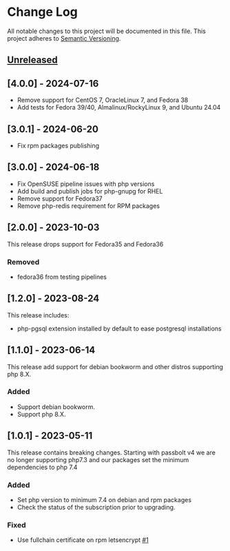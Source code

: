# Change Log

All notable changes to this project will be documented in this file.
This project adheres to [Semantic Versioning](http://semver.org/).

## [Unreleased](https://gitlab.com/passbolt/passbolt-ops/passbolt-packaging/compare/4.0.0...HEAD)

## [4.0.0] - 2024-07-16
- Remove support for CentOS 7, OracleLinux 7, and Fedora 38
- Add tests for Fedora 39/40, Almalinux/RockyLinux 9, and Ubuntu 24.04

## [3.0.1] - 2024-06-20

- Fix rpm packages publishing

## [3.0.0] - 2024-06-18

- Fix OpenSUSE pipeline issues with php versions
- Add build and publish jobs for php-gnupg for RHEL
- Remove support for Fedora37
- Remove php-redis requirement for RPM packages

## [2.0.0] - 2023-10-03

This release drops support for Fedora35 and Fedora36

### Removed

- fedora36 from testing pipelines

## [1.2.0] - 2023-08-24

This release includes:

- php-pgsql extension installed by default to ease postgresql installations

## [1.1.0] - 2023-06-14

This release add support for debian bookworm and other distros
supporting php 8.X.

### Added

- Support debian bookworm.
- Support php 8.X.

## [1.0.1] - 2023-05-11

This release contains breaking changes. Starting with passbolt v4
we are no longer supporting php7.3 and our packages set the minimum dependencies
to php 7.4

### Added

- Set php version to minimum 7.4 on debian and rpm packages
- Check the status of the subscription prior to upgrading.

### Fixed

- Use fullchain certificate on rpm letsencrypt [#1](https://github.com/passbolt/passbolt_packaging/pull/1)
